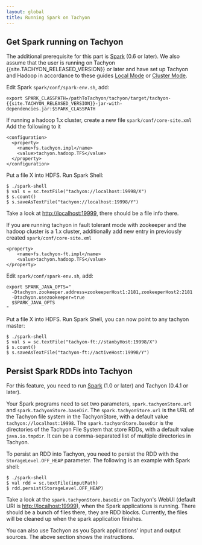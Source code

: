 ```yaml
---
layout: global
title: Running Spark on Tachyon
---
```


## Get Spark running on Tachyon

The additional prerequisite for this part is [Spark](http://spark-project.org/docs/latest/) (0.6 or
later). We also assume that the user is running on Tachyon {{site.TACHYON_RELEASED_VERSION}} or
later and have set up Tachyon and Hadoop in accordance to these guides
[Local Mode](Running-Tachyon-Locally.html) or [Cluster Mode](Running-Tachyon-on-a-Cluster.html).

Edit Spark `spark/conf/spark-env.sh`, add:

    export SPARK_CLASSPATH=/pathToTachyon/tachyon/target/tachyon-{{site.TACHYON_RELEASED_VERSION}}-jar-with-dependencies.jar:$SPARK_CLASSPATH

If running a hadoop 1.x cluster, create a new file `spark/conf/core-site.xml` Add the following to it

    <configuration>
      <property>
        <name>fs.tachyon.impl</name>
        <value>tachyon.hadoop.TFS</value>
      </property>
    </configuration>

Put a file X into HDFS. Run Spark Shell:

    $ ./spark-shell
    $ val s = sc.textFile("tachyon://localhost:19998/X")
    $ s.count()
    $ s.saveAsTextFile("tachyon://localhost:19998/Y")

Take a look at [http://localhost:19999](http://localhost:19999), there should be a file info
there.

If you are running tachyon in fault tolerant mode with zookeeper and the hadoop cluster is a 1.x cluster, 
additionally add new entry in previously created `spark/conf/core-site.xml`

    <property>
        <name>fs.tachyon-ft.impl</name>
        <value>tachyon.hadoop.TFS</value>
    </property>

Edit `spark/conf/spark-env.sh`, add:

    export SPARK_JAVA_OPTS="
      -Dtachyon.zookeeper.address=zookeeperHost1:2181,zookeeperHost2:2181
      -Dtachyon.usezookeeper=true
      $SPARK_JAVA_OPTS
    "

Put a file X into HDFS. Run Spark Shell, you can now point to any tachyon master:

    $ ./spark-shell
    $ val s = sc.textFile("tachyon-ft://stanbyHost:19998/X")
    $ s.count()
    $ s.saveAsTextFile("tachyon-ft://activeHost:19998/Y")

## Persist Spark RDDs into Tachyon

For this feature, you need to run [Spark](http://spark-project.org/docs/latest/) (1.0 or
later) and Tachyon (0.4.1 or later).

Your Spark programs need to set two parameters, `spark.tachyonStore.url` and
`spark.tachyonStore.baseDir`. The `spark.tachyonStore.url` is the URL of the Tachyon
file system in the TachyonStore, with a default value `tachyon://localhost:19998`. The
`spark.tachyonStore.baseDir` is the directories of the Tachyon File System that store RDDs, with a
default value `java.io.tmpdir`. It can be a comma-separated list of multiple directories in Tachyon.

To persist an RDD into Tachyon, you need to persist the RDD with the `StorageLevel.OFF_HEAP`
parameter. The following is an example with Spark shell:

    $ ./spark-shell
    $ val rdd = sc.textFile(inputPath)
    $ rdd.persist(StorageLevel.OFF_HEAP)

Take a look at the `spark.tachyonStore.baseDir` on Tachyon's WebUI (default URI is
[http://localhost:19999](http://localhost:19999)), when the Spark applications is running. There
should be a bunch of files there, they are RDD blocks. Currently, the files will be cleaned up
when the spark application finishes.

You can also use Tachyon as you Spark applications' input and output sources. The above section
shows the instructions.
